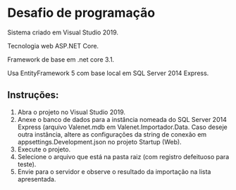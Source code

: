 # Desafio de programação
Sistema criado em Visual Studio 2019.

Tecnologia web ASP.NET Core.

Framework de base em .net core 3.1.

Usa EntityFramework 5 com base local em SQL Server 2014 Express. 

## Instruções:
1. Abra o projeto no Visual Studio 2019.
2. Anexe o banco de dados para a instância nomeada do SQL Server 2014 Express (arquivo Valenet.mdb em Valenet.Importador.Data.
	Caso deseje outra instância, altere as configurações da string de conexão em appsettings.Development.json no projeto Startup (Web).
3. Execute o projeto.
4. Selecione o arquivo que está na pasta raiz (com registro defeituoso para teste).
5. Envie para o servidor e observe o resultado da importação na lista apresentada.


